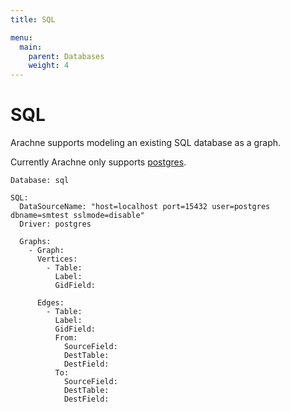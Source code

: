 ```yaml
---
title: SQL

menu:
  main:
    parent: Databases
    weight: 4
---
```


# SQL

Arachne supports modeling an existing SQL database as a graph. 

Currently Arachne only supports [postgres][psql]. 

```
Database: sql

SQL:
  DataSourceName: "host=localhost port=15432 user=postgres dbname=smtest sslmode=disable"
  Driver: postgres
  
  Graphs:
    - Graph:
      Vertices:
        - Table:
          Label:
          GidField:
  
      Edges:
        - Table: 
          Label: 
          GidField: 
          From:
            SourceField:
            DestTable:
            DestField:
          To:
            SourceField:
            DestTable:
            DestField:
```

[psql]: https://www.postgresql.org/
